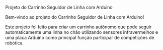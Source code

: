 Projeto do Carrinho Seguidor de Linha com Arduino

Bem-vindo ao projeto do Carrinho Seguidor de Linha com Arduino! 

Este projeto foi feito para criar um carrinho autônomo que pode seguir automaticamente uma linha no chão utilizando sensores infravermelhos e uma placa Arduino como principal função participar de competições de robótica.
